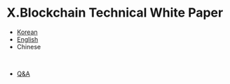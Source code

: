 # X.Blockchain Technical White Paper

- [Korean](https://xblocksys.github.io/Documentation/WhitePaper_ko-KR)
- [English](https://xblocksys.github.io/Documentation/WhitePaper_en-US)
- Chinese  

<br />

- [Q&A](https://github.com/xblocksys/Documentation/issues/1)
